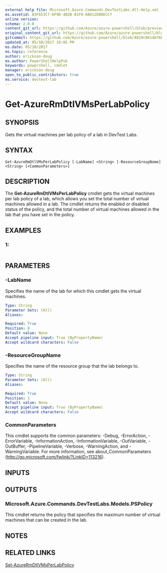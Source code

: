 ```yaml
---
external help file: Microsoft.Azure.Commands.DevTestLabs.dll-Help.xml
ms.assetid: A3F653C7-6F9D-4B2B-81F8-0A012D80ECC7
online version:
schema: 2.0.0
content_git_url: https://github.com/Azure/azure-powershell/blob/preview/src/ResourceManager/DevTestLabs/Commands.DevTestLabs/help/Get-AzureRmDtlVMsPerLabPolicy.md
original_content_git_url: https://github.com/Azure/azure-powershell/blob/preview/src/ResourceManager/DevTestLabs/Commands.DevTestLabs/help/Get-AzureRmDtlVMsPerLabPolicy.md
gitcommit: https://github.com/Azure/azure-powershell/blob/8810c0614b76be8d014616888a4ae7733a452af9
updated_at: 05/10/2017 19:05 PM
ms.date: 05/10/2017
ms.topic: reference
author: erickson-doug
ms.author: PowerShellHelpPub
keywords: powershell, cmdlet
manager: erickson-doug
open_to_public_contributors: true
ms.service: devtest-lab
---
```


# Get-AzureRmDtlVMsPerLabPolicy

## SYNOPSIS
Gets the virtual machines per lab policy of a lab in DevTest Labs.

## SYNTAX

```
Get-AzureRmDtlVMsPerLabPolicy [-LabName] <String> [-ResourceGroupName] <String> [<CommonParameters>]
```

## DESCRIPTION
The **Get-AzureRmDtlVMsPerLabPolicy** cmdlet gets the virtual machines per lab policy of a lab, which allows you set the total number of virtual machines allowed in a lab.
The cmdlet returns the enabled or disabled status of the policy, and the total number of virtual machines allowed in the lab that you have set in the policy.

## EXAMPLES

### 1:
```

```

## PARAMETERS

### -LabName
Specifies the name of the lab for which this cmdlet gets the virtual machines.

```yaml
Type: String
Parameter Sets: (All)
Aliases: 

Required: True
Position: 0
Default value: None
Accept pipeline input: True (ByPropertyName)
Accept wildcard characters: False
```

### -ResourceGroupName
Specifies the name of the resource group that the lab belongs to.

```yaml
Type: String
Parameter Sets: (All)
Aliases: 

Required: True
Position: 1
Default value: None
Accept pipeline input: True (ByPropertyName)
Accept wildcard characters: False
```

### CommonParameters
This cmdlet supports the common parameters: -Debug, -ErrorAction, -ErrorVariable, -InformationAction, -InformationVariable, -OutVariable, -OutBuffer, -PipelineVariable, -Verbose, -WarningAction, and -WarningVariable. For more information, see about_CommonParameters (http://go.microsoft.com/fwlink/?LinkID=113216).

## INPUTS

## OUTPUTS

### Microsoft.Azure.Commands.DevTestLabs.Models.PSPolicy
This cmdlet returns the policy that specifies the maximum number of virtual machines that can be created in the lab.

## NOTES

## RELATED LINKS

[Set-AzureRmDtlVMsPerLabPolicy](./Set-AzureRmDtlVMsPerLabPolicy.md)



